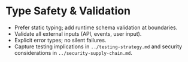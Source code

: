 # Type Safety & Validation

- Prefer static typing; add runtime schema validation at boundaries.
- Validate all external inputs (API, events, user input).
- Explicit error types; no silent failures.
- Capture testing implications in `../testing-strategy.md` and security considerations in `../security-supply-chain.md`.
